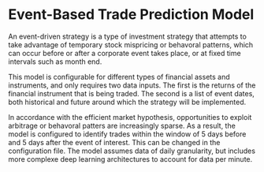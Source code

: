 # Event-Based Trade Prediction Model
An event-driven strategy is a type of investment strategy that attempts to take advantage of temporary stock mispricing or behavoral patterns, which can occur before or after a corporate event takes place, or at fixed time intervals such as month end.

This model is configurable for different types of financial assets and instruments, and only requires two data inputs. The first is the returns of the financial instrument that is being traded. The second is a list of event dates, both historical and future around which the strategy will be implemented.

In accordance with the efficient market hypothesis, opportunities to exploit arbitrage or behavoral patters are increasingly sparse. As a result, the model is configured to identify trades within the window of 5 days before and 5 days after the event of interest. This can be changed in the configuration file. The model assumes data of daily granularity, but includes more complexe deep learning architectures to account for data per minute.
